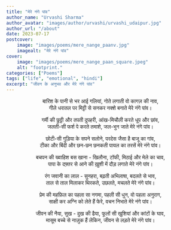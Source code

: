 ```yaml
---
title: "मेरे नंगे पांव"
author_name: "Urvashi Sharma"
author_avatar: "images/author/urvashi/urvashi_udaipur.jpg"
author_url: "/about"
date: 2023-07-17
postcover:
    image: "images/poems/mere_nange_paanv.jpg"
    imagealt: "मेरे नंगे पांव"
cover:
    image: "images/poems/mere_nange_paan_square.jpeg"
    alt: "footprint."
categories: ["Poems"]
tags: ["life", "emotional", "hindi"]
excerpt: "जीवन के अनुभव और मेरे नंगे पांव"
---
```

<center>

बारिश के पानी से भर आई गलियां, गोते लगाती वो कागज़ की नाव,<br> 
गीले धरातल पर मिट्टी से सनकर नक्शे बनाते मेरे नंगे पांव।

गर्मी की छुट्टी और तपती दुपहरी, आंख-मिचौली करते धूप और छांव,<br>
जलती-सी फर्श पे करते तमाशे, जल-भुन जाते मेरे नंगे पांव।

छोटी-सी गुड़िया के सपने सलोने, परदेस जैसा है बाजू का गांव,<br>
टीका और बिंदी और छन-छन छनकती पायल का तरसें मेरे नंगे पांव।

बचपन की ख्वाहिश बस खाना - खिलौना, टॉफी, मिठाई और मेले का चाव,<br>
पापा के दफ़्तर से आने की ख़ुशी में दौड़ लगाते मेरे नंगे पांव।

रंग जवानी का लाल - सुनहरा, बढ़ती अभिलाषा, बदलते से भाव,<br>
ताल से ताल मिलाकर थिरकते, उछलते, मचलते मेरे नंगे पांव।

प्रेम की महफ़िल का पहला सा नगमा, पहली सी धुन, वो पहला अनुराग,<br>
साक्षी कर अग्नि को लेते हैं फेरे, वचन निभाते मेरे नंगे पांव।

जीवन की नैया, सुख - दुख की ढैया, फूलों सी खुशियां और कांटों के घाव,<br>
मासूम बच्चे से नाज़ुक हैं लेकिन, जीवन से लड़ते मेरे नंगे पांव।

</center>
